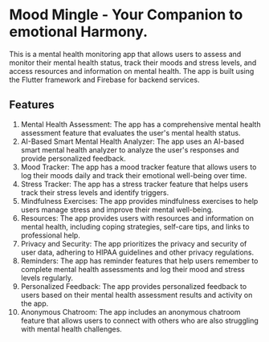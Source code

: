 # Mood Mingle  - Your Companion to emotional Harmony. 

This is a mental health monitoring app that allows users to assess and monitor their mental health status, track their moods and stress levels, and access resources and information on mental health. The app is built using the Flutter framework and Firebase for backend services.

## Features

1. Mental Health Assessment: The app has a comprehensive mental health assessment feature that evaluates the user's mental health status.
2. AI-Based Smart Mental Health Analyzer: The app uses an AI-based smart mental health analyzer to analyze the user's responses and provide personalized feedback.
3. Mood Tracker: The app has a mood tracker feature that allows users to log their moods daily and track their emotional well-being over time.
4. Stress Tracker: The app has a stress tracker feature that helps users track their stress levels and identify triggers.
5. Mindfulness Exercises: The app provides mindfulness exercises to help users manage stress and improve their mental well-being.
6. Resources: The app provides users with resources and information on mental health, including coping strategies, self-care tips, and links to professional help.
7. Privacy and Security: The app prioritizes the privacy and security of user data, adhering to HIPAA guidelines and other privacy regulations.
8. Reminders: The app has reminder features that help users remember to complete mental health assessments and log their mood and stress levels regularly.
9. Personalized Feedback: The app provides personalized feedback to users based on their mental health assessment results and activity on the app.
10. Anonymous Chatroom: The app includes an anonymous chatroom feature that allows users to connect with others who are also struggling with mental health challenges.
